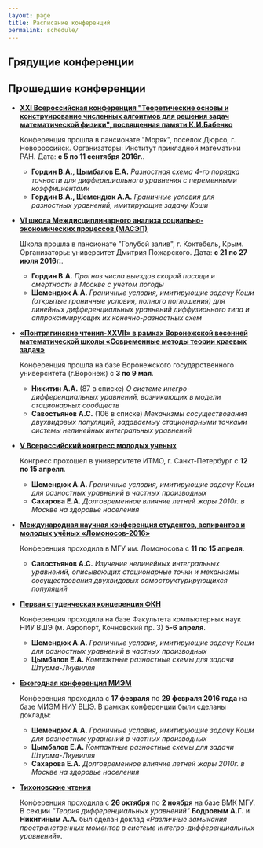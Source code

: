 ```yaml
---
layout: page
title: Расписание конференций
permalink: schedule/
---
```


## Грядущие конференции

## Прошедшие конференции

* **[XXI Всероссийская конференция "Теоретические основы и конструирование численных алгоитмов для решения задач математической физики", посвященная памяти К.И.Бабенко](http://agora.guru.ru/display.php?conf=babenko&PHPSESSID=dj1a8o645q8k1pmhlphkopt2t0)**

  Конференция прошла в пансионате "Моряк", поселок Дюрсо, г. Новороссийск. Организаторы: Институт прикладной математики РАН. Дата: **с 5 по 11 сентября 2016г.**.
  
	* **Гордин В.А., Цымбалов Е.А.** _Разностная схема 4-го порядка точности для дифферециального уравнения с переменными коэффициентами_
	* **Гордин В.А., Шемендюк А.А.** _Граничные условия для разностных уравнений, имитирующие задачу Коши_

* **[VI школа Междисциплинарного анализа социально-экономических процессов (МАСЭП)](http://s-and-e.ru/index.php?id=166)**

  Школа прошла в пансионате "Голубой залив", г. Коктебель, Крым. Организаторы: университет Дмитрия Пожарского. Дата: **с 21 по 27 июля 2016г.**.
  
	* **Гордин В.А.** _Прогноз числа выездов скорой посощи и смертности в Москве с учетом погоды_
	* **Шемендюк А.А.** _Граничные условия, имитирующие задачу Коши (открытые граничные условия, полного поглощения) для линейных дифференциальных уравнений диффузионного типа и аппроксимирующих их конечно-разностных схем_


* **[«Понтрягинские чтения-XXVII» в рамках Воронежской весенней математической школы «Современные методы теории краевых задач»](http://vvmsh2016.ru/reports/)**

  Конференция прошла на базе Воронежского государственного университета (г.Воронеж) с **3 по 9 мая**.
  
	* **Никитин А.А.** (87 в списке) _О системе инегро-дифференциальных уравнений, возникающих в модели стационарных сообществ_
	* **Савостьянов А.С.** (106 в списке) _Механизмы сосуществования двухвидовых популяций, задаваемыу стационарными точками системы нелинейных интегральных уравнений_


* **[V Всероссийский конгресс молодых ученых](http://kmu.ifmo.ru/)**

  Конгресс прохошел в университете ИТМО, г. Санкт-Петербург с **12 по 15 апреля**.
  
	* **Шемендюк А.А.** _Граничные условия, имитирующие задачу Коши для разностных уравнений в частных производных_
	* **Сахарова Е.А.** _Долговременное влияние летней жары 2010г. в Москве на здоровье населения_

	
* **[Международная научная конференция студентов, аспирантов и молодых учёных «Ломоносов-2016»](https://cs.msu.ru/science/conferences/lomonosov)**

  Конференция проходила в МГУ им. Ломоносова с **11 по 15 апреля**.
  
	* **Савостьянов А.С.** _Изучение нелинейных интегральных уравнений, описывающих стационарные точки и механизмы сосуществования двухвидовых самоструктурирующихся популяций_

* **[Первая студенческая концеренция ФКН](https://cs.hse.ru/tutor/stud_conf2016/)**

  Конференция проходила на базе Факультета компьютерных наук НИУ ВШЭ (м. Аэропорт, Кочновский пр. 3) **5-6 апреля**.
  
	* **Шемендюк А.А.** _Граничные условия, имитирующие задачу Коши для разностных уравнений в частных производных_
	* **Цымбалов Е.А.** _Компактные разностные схемы для задачи Штурма-Лиувилля_

* **[Ежегодная конференция МИЭМ](https://miem.hse.ru/armntk)**

  Конференция проходила с **17 февраля** по **29 февраля 2016 года** на базе МИЭМ НИУ ВШЭ. В рамках конференции были сделаны доклады:

    * **Шемендюк А.А.** _Граничные условия, имитирующие задачу Коши для разностных уравнений в частных производных_
    * **Цымбалов Е.А.** _Компактные разностные схемы для задачи Штурма-Лиувилля_
	* **Сахарова Е.А.** _Долговременное влияние летней жары 2010г. в Москве на здоровье населения_
	
* **[Тихоновские чтения](https://cs.msu.ru/tikhonov_readings2015)**

  Конференция проходила с **26 октября** по **2 ноября** на базе ВМК МГУ. В секции _"Теория дифференциальных уравнений"_ **Бодровым А.Г.** и **Никитиным А.А.** был сделан доклад _«Различные замыкания пространственных моментов в системе интегро-дифференциальных уравнений»_.
